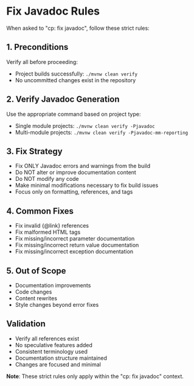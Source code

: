 # Fix Javadoc Rules

When asked to "cp: fix javadoc", follow these strict rules:

## 1. Preconditions
Verify all before proceeding:
- Project builds successfully: `./mvnw clean verify`
- No uncommitted changes exist in the repository

## 2. Verify Javadoc Generation
Use the appropriate command based on project type:
- Single module projects: `./mvnw clean verify -Pjavadoc`
- Multi-module projects: `./mvnw clean verify -Pjavadoc-mm-reporting`

## 3. Fix Strategy
- Fix ONLY Javadoc errors and warnings from the build
- Do NOT alter or improve documentation content
- Do NOT modify any code
- Make minimal modifications necessary to fix build issues
- Focus only on formatting, references, and tags

## 4. Common Fixes
- Fix invalid {@link} references
- Fix malformed HTML tags
- Fix missing/incorrect parameter documentation
- Fix missing/incorrect return value documentation
- Fix missing/incorrect exception documentation

## 5. Out of Scope
- Documentation improvements
- Code changes
- Content rewrites
- Style changes beyond error fixes

## Validation
- Verify all references exist
- No speculative features added
- Consistent terminology used
- Documentation structure maintained
- Changes are focused and minimal

**Note**: These strict rules only apply within the "cp: fix javadoc" context.
